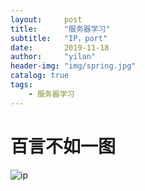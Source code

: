 ```yaml
---
layout:     post
title:      "服务器学习"
subtitle:   "IP，port"
date:       2019-11-18
author:     "yilan"
header-img: "img/spring.jpg"
catalog: true
tags:
    - 服务器学习
---
```


# 百言不如一图


![ip](https://moyilan13.github.io/img/ip_port.jpg)